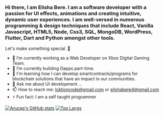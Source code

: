 ### Hi there, I am Elisha Bere. I am a software developer with a passion for UI effects, animations and creating intuitive, dynamic user experiences. I am well-versed in numerous programming & design techniques that include React, Vanilla Javascript, HTML5, Node, Css3, SQL, MongoDB, WordPress, Flutter, Dart and Python amongst other tools.


Let's make something special. 👋

- 🔭 I’m currently working as a Web Developer on Xbox Digital Gaming Team.
- 🌱 I’m currently building Dapps part-time.
- 👯 I'm learning how I can develop smartcontracts/programs for blockchain solutions that have an impact in our communities.
- 💬 Ask me about UI development ...
- 📫 How to reach me: loktioncode@gmail.com or elishabere4@gmail.com
- ⚡ Fun fact: I am a self taught programmer

[![Anurag's GitHub stats](https://github-readme-stats.vercel.app/api?username=loktioncode)](https://github.com/anuraghazra/github-readme-stats)
[![Top Langs](https://github-readme-stats.vercel.app/api/top-langs/?username=loktioncode&langs_count=8&layout=compact)](https://github.com/anuraghazra/github-readme-stats)

